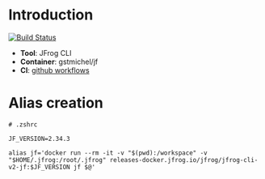 # Introduction

[![Build Status](https://dev.azure.com/8902828/Public/_apis/build/status/cli-tools/jf/jf-ci?branchName=main)](https://dev.azure.com/8902828/Public/_build/latest?definitionId=15&branchName=main)

- **Tool**: JFrog CLI
- **Container**: gstmichel/jf
- **CI**: [github workflows](https://github.com/jfrog/jfrog-cli/actions)

# Alias creation

    # .zshrc

    JF_VERSION=2.34.3

    alias jf='docker run --rm -it -v "$(pwd):/workspace" -v "$HOME/.jfrog:/root/.jfrog" releases-docker.jfrog.io/jfrog/jfrog-cli-v2-jf:$JF_VERSION jf $@'
